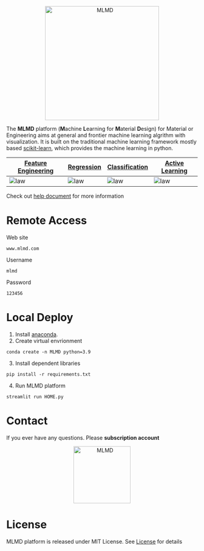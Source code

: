 <p align="center">
  <img src="https://user-images.githubusercontent.com/61132191/231174459-96d33cdf-9f6f-4296-ba9f-31d11056ef12.jpg?raw=true" width="300px"  alt="MLMD"/>
</div>
</p>


The **MLMD** platform (**M**achine **L**earning for **M**aterial **D**esign) for Material or Engineering aims at general and frontier machine learning algrithm with visualization. It is built on the traditional machine learning framework mostly based [scikit-learn](https://scikit-learn.org/stable/index.html), which provides the machine learning in python. 

| [Feature Engineering](https://mlmd.netlify.app/user-guide/feature%20engineering/) | [Regression](https://mlmd.netlify.app/user-guide/regression/) | [Classification](https://mlmd.netlify.app/user-guide/classification/) | [Active Learning](https://mlmd.netlify.app/user-guide/active%20learning/) |
| ------------------------------------------------------------ | ------------------------------------------------------------ | ------------------------------------------------------------ | ------------------------------------------------------------ |
| ![law](https://user-images.githubusercontent.com/61132191/231174763-00e43b00-dac7-476d-ba7a-701241ea2337.png?raw=true)                              | ![law](https://user-images.githubusercontent.com/61132191/231175195-d65a2907-58d5-4488-bf27-4f78e89f1d4f.jpg?raw=true)                       | ![law](https://user-images.githubusercontent.com/61132191/231175281-0416b03d-8d6b-4d2a-abed-b21034a5bea2.jpg?raw=true)                              | ![law](https://user-images.githubusercontent.com/61132191/231175405-def56770-8016-41c6-9ca1-a474f8f2c1cf.jpg?raw=true)    


Check out [help document](https://mlmd.netlify.app/) for more information

# Remote Access

Web site
```
www.mlmd.com
```
Username
```
mlmd
```
Password
```
123456
```
# Local Deploy

1. Install [anaconda](https://www.anaconda.com/). 
2. Create virtual envrionment
```
conda create -n MLMD python=3.9
```
3. Install dependent libraries
```
pip install -r requirements.txt
```
4. Run MLMD platform
```
streamlit run HOME.py
```

# Contact
If you ever have any questions. Please **subscription account**

<p align="center">
  <img src="https://user-images.githubusercontent.com/61132191/231176892-6fd4b36b-d841-4239-9876-951a04ed92eb.jpg?" width="150px"  alt="MLMD"/>
</div>
</p>


# License
MLMD platform is released under MIT License. See [License](https://github.com/Jiaxuan-Ma/Machine-Learning-for-Material-Design/blob/main/LICENSE) for details
